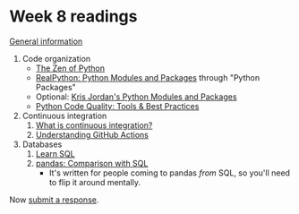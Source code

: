 # Week 8 readings

[General information](../README.md#readings)

1. Code organization
   - [The Zen of Python](https://peps.python.org/pep-0020/#the-zen-of-python)
   - [RealPython: Python Modules and Packages](https://realpython.com/python-modules-packages/) through "Python Packages"
   - Optional: [Kris Jordan's Python Modules and Packages](https://www.youtube.com/watch?v=t3pQo0mFb-U)
   - [Python Code Quality: Tools & Best Practices](https://realpython.com/python-code-quality/)
1. Continuous integration
   1. [What is continuous integration?](https://www.atlassian.com/continuous-delivery/continuous-integration)
   1. [Understanding GitHub Actions](https://docs.github.com/en/actions/about-github-actions/understanding-github-actions)
1. Databases
   1. [Learn SQL](https://www.codecademy.com/learn/learn-sql)
   1. [pandas: Comparison with SQL](https://pandas.pydata.org/docs/getting_started/comparison/comparison_with_sql.html)
      - It's written for people coming to pandas _from_ SQL, so you'll need to flip it around mentally.

Now [submit a response](../README.md#responses).
